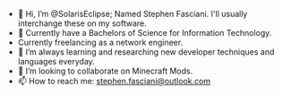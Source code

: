 - 👋 Hi, I’m @SolarisEclipse; Named Stephen Fasciani. I'll usually interchange these on my software.
- 👀 Currently have a Bachelors of Science for Information Technology.
- Currently freelancing as a network engineer.
- 🌱 I’m always learning and researching new developer techniques and languages everyday.
- 💞️ I’m looking to collaborate on Minecraft Mods. 
- 📫 How to reach me: stephen.fasciani@outlook.com

<!---
SolarisEclipse/SolarisEclipse is a ✨ special ✨ repository because its `README.md` (this file) appears on your GitHub profile.
You can click the Preview link to take a look at your changes.
--->
